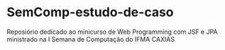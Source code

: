 # SemComp-estudo-de-caso
Reposiório dedicado ao minicurso de Web Programming com JSF e JPA ministrado na I Semana de Computação do IFMA CAXIAS
